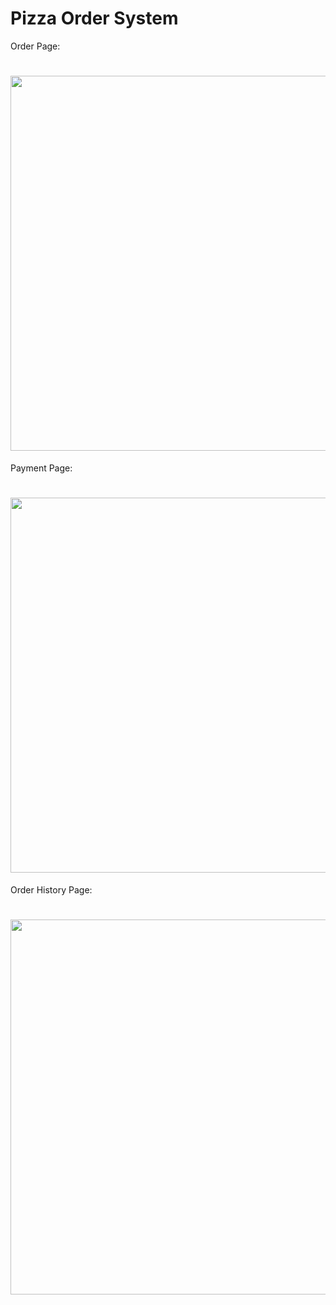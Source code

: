  # Pizza Order System





  Order Page:
<h1>
 <img src="https://im.ezgif.com/tmp/ezgif-1-dc1f21958d.gif" width="600px"/>
 
 </h1>


Payment Page:
<h1>  
  <img src="https://im4.ezgif.com/tmp/ezgif-4-5ed4eb5dcf.gif" width="600px"/>
</h1>


Order History Page:
<h1>  
  <img src="https://im4.ezgif.com/tmp/ezgif-4-fd385fa521.gif" width="600px"/>
</h1>

